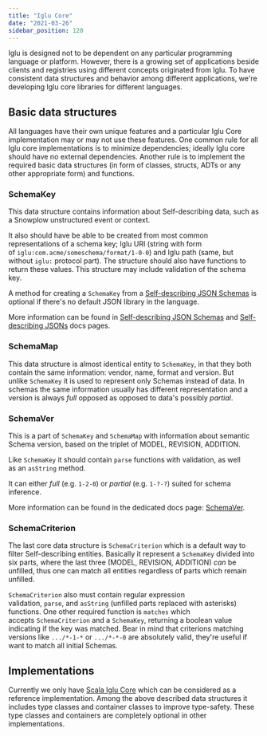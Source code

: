```yaml
---
title: "Iglu Core"
date: "2021-03-26"
sidebar_position: 120
---
```


Iglu is designed not to be dependent on any particular programming language or platform. However, there is a growing set of applications beside clients and registries using different concepts originated from Iglu. To have consistent data structures and behavior among different applications, we're developing Iglu core libraries for different languages.

## Basic data structures

All languages have their own unique features and a particular Iglu Core implementation may or may not use these features. One common rule for all Iglu core implementations is to minimize dependencies; ideally Iglu core should have no external dependencies. Another rule is to implement the required basic data structures (in form of classes, structs, ADTs or any other appropriate form) and functions.

### SchemaKey

This data structure contains information about Self-describing data, such as a Snowplow unstructured event or context.

It also should have be able to be created from most common representations of a schema key; Iglu URI (string with form of `iglu:com.acme/someschema/format/1-0-0`) and Iglu path (same, but without `iglu:` protocol part). The structure should also have functions to return these values. This structure may include validation of the schema key. 

A method for creating a `SchemaKey` from a [Self-describing JSON Schemas](/docs/pipeline-components-and-applications/iglu/common-architecture/self-describing-json-schemas/index.md) is optional if there's no default JSON library in the language.

More information can be found in [Self-describing JSON Schemas](/docs/pipeline-components-and-applications/iglu/common-architecture/self-describing-json-schemas/index.md) and [Self-describing JSONs](/docs/pipeline-components-and-applications/iglu/common-architecture/self-describing-jsons/index.md) docs pages.

### SchemaMap

This data structure is almost identical entity to `SchemaKey`, in that they both contain the same information: vendor, name, format and version. But unlike `SchemaKey` it is used to represent only Schemas instead of data. In schemas the same information usually has different representation and a version is always _full_ opposed as opposed to data's possibly _partial_.

### SchemaVer

This is a part of `SchemaKey` and `SchemaMap` with information about semantic Schema version, based on the triplet of MODEL, REVISION, ADDITION.

Like `SchemaKey` it should contain `parse` functions with validation,  as well as an `asString` method.

It can either _full_ (e.g. `1-2-0`) or _partial_ (e.g. `1-?-?`) suited for schema inference.

More information can be found in the dedicated docs page: [SchemaVer](/docs/pipeline-components-and-applications/iglu/common-architecture/schemaver/index.md).

### SchemaCriterion

The last core data structure is `SchemaCriterion` which is a default way to filter Self-describing entities. Basically it represent a `SchemaKey` divided into six parts, where the last three (MODEL, REVISION, ADDITION) _can_ be unfilled, thus one can match all entities regardless of parts which remain unfilled.

`SchemaCriterion` also must contain regular expression validation, `parse`, and `asString` (unfilled parts replaced with asterisks) functions. One other required function is `matches` which accepts `SchemaCriterion` and a `SchemaKey`, returning a boolean value indicating if the key was matched. Bear in mind that criterions matching versions like `.../*-1-*` or `.../*-*-0` are absolutely valid, they're useful if want to match all initial Schemas.

## Implementations

Currently we only have [Scala Iglu Core](https://github.com/snowplow/iglu/wiki/Scala-Iglu-Core) which can be considered as a reference implementation. Among the above described data structures it includes type classes and container classes to improve type-safety. These type classes and containers are completely optional in other implementations.
